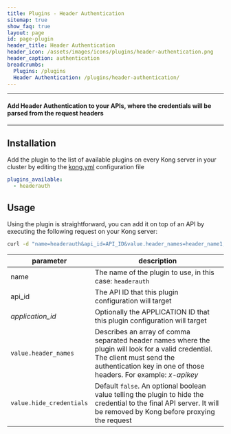 ```yaml
---
title: Plugins - Header Authentication
sitemap: true
show_faq: true
layout: page
id: page-plugin
header_title: Header Authentication
header_icon: /assets/images/icons/plugins/header-authentication.png
header_caption: authentication
breadcrumbs:
  Plugins: /plugins
  Header Authentication: /plugins/header-authentication/
---
```


---

#### Add Header Authentication to your APIs, where the credentials will be parsed from the request headers

---

## Installation

<!---
Make sure every Kong server in your cluster has the required dependency by executing:

```bash
$ kong install headerauth
```
-->

Add the plugin to the list of available plugins on every Kong server in your cluster by editing the [kong.yml](http://localhost:9000/docs/getting-started/#configuration) configuration file

```yaml
plugins_available:
  - headerauth
```

## Usage

Using the plugin is straightforward, you can add it on top of an API by executing the following request on your Kong server:

```bash
curl -d "name=headerauth&api_id=API_ID&value.header_names=header_name1, header_name2&value.hide_credentials=true" http://kong:8001/plugins/
```

| parameter                    | description                                                |
|------------------------------|------------------------------------------------------------|
| name                         | The name of the plugin to use, in this case: `headerauth`   |
| api_id                       | The API ID that this plugin configuration will target             |
| *application_id*             | Optionally the APPLICATION ID that this plugin configuration will target |
| `value.header_names`                  | Describes an array of comma separated header names where the plugin will look for a valid credential. The client must send the authentication key in one of those headers. For example: *x-apikey*  |
| `value.hide_credentials`           | Default `false`. An optional boolean value telling the plugin to hide the credential to the final API server. It will be removed by Kong before proxying the request |
